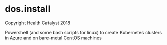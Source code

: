 # dos.install

Copyright Health Catalyst 2018

Powershell (and some bash scripts for linux) to create Kubernetes clusters in Azure and on bare-metal CentOS machines

